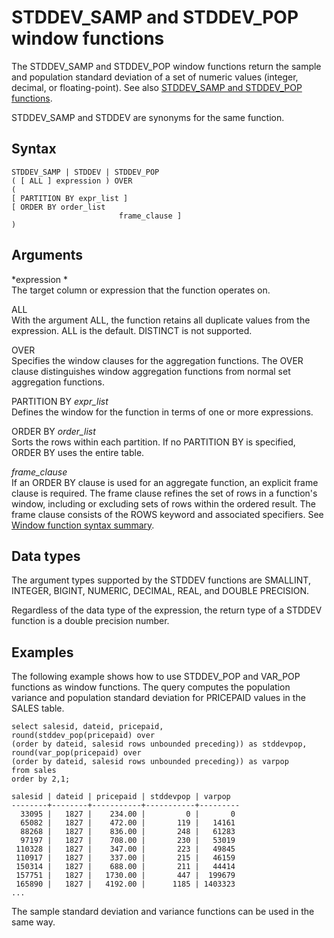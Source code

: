# STDDEV\_SAMP and STDDEV\_POP window functions<a name="r_WF_STDDEV"></a>

The STDDEV\_SAMP and STDDEV\_POP window functions return the sample and population standard deviation of a set of numeric values \(integer, decimal, or floating\-point\)\. See also [STDDEV\_SAMP and STDDEV\_POP functions](r_STDDEV_functions.md)\.

STDDEV\_SAMP and STDDEV are synonyms for the same function\.

## Syntax<a name="r_WF_STDDEV-synopsis"></a>

```
STDDEV_SAMP | STDDEV | STDDEV_POP
( [ ALL ] expression ) OVER
(
[ PARTITION BY expr_list ]
[ ORDER BY order_list 
                        frame_clause ]
)
```

## Arguments<a name="r_WF_STDDEV-arguments"></a>

 *expression *   
The target column or expression that the function operates on\. 

ALL   
With the argument ALL, the function retains all duplicate values from the expression\. ALL is the default\. DISTINCT is not supported\.

OVER   
Specifies the window clauses for the aggregation functions\. The OVER clause distinguishes window aggregation functions from normal set aggregation functions\.

PARTITION BY *expr\_list*   
Defines the window for the function in terms of one or more expressions\. 

ORDER BY *order\_list*   
Sorts the rows within each partition\. If no PARTITION BY is specified, ORDER BY uses the entire table\.

 *frame\_clause*   
If an ORDER BY clause is used for an aggregate function, an explicit frame clause is required\. The frame clause refines the set of rows in a function's window, including or excluding sets of rows within the ordered result\. The frame clause consists of the ROWS keyword and associated specifiers\. See [Window function syntax summary](c_Window_functions.md#r_Window_function_synopsis)\.

## Data types<a name="c_Supported_data_types_wf_stddev"></a>

The argument types supported by the STDDEV functions are SMALLINT, INTEGER, BIGINT, NUMERIC, DECIMAL, REAL, and DOUBLE PRECISION\.

Regardless of the data type of the expression, the return type of a STDDEV function is a double precision number\.

## Examples<a name="r_wf_stddev-examples"></a>

The following example shows how to use STDDEV\_POP and VAR\_POP functions as window functions\. The query computes the population variance and population standard deviation for PRICEPAID values in the SALES table\. 

```
select salesid, dateid, pricepaid,
round(stddev_pop(pricepaid) over
(order by dateid, salesid rows unbounded preceding)) as stddevpop,
round(var_pop(pricepaid) over
(order by dateid, salesid rows unbounded preceding)) as varpop
from sales
order by 2,1;

salesid | dateid | pricepaid | stddevpop | varpop
--------+--------+-----------+-----------+---------
  33095 |   1827 |    234.00 |         0 |       0
  65082 |   1827 |    472.00 |       119 |   14161
  88268 |   1827 |    836.00 |       248 |   61283
  97197 |   1827 |    708.00 |       230 |   53019
 110328 |   1827 |    347.00 |       223 |   49845
 110917 |   1827 |    337.00 |       215 |   46159
 150314 |   1827 |    688.00 |       211 |   44414
 157751 |   1827 |   1730.00 |       447 |  199679
 165890 |   1827 |   4192.00 |      1185 | 1403323
...
```

The sample standard deviation and variance functions can be used in the same way\. 